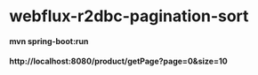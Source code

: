 # webflux-r2dbc-pagination-sort

#### mvn spring-boot:run
#### http://localhost:8080/product/getPage?page=0&size=10